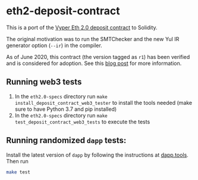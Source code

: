 # eth2-deposit-contract

This is a port of the [Vyper Eth 2.0 deposit contract](https://github.com/ethereum/eth2.0-specs/blob/v0.12.2/deposit_contract/contracts/validator_registration.vy) to Solidity.

The original motivation was to run the SMTChecker and the new Yul IR generator option (`--ir`) in the compiler.

As of June 2020, this contract (the version tagged as `r1`) has been verified and is considered for adoption.
See this [blog post](https://blog.ethereum.org/2020/06/23/eth2-quick-update-no-12/) for more information.

## Running web3 tests

1. In the `eth2.0-specs` directory run `make install_deposit_contract_web3_tester` to install the tools needed (make sure to have Python 3.7 and pip installed)
2. In the `eth2.0-specs` directory run `make test_deposit_contract_web3_tests` to execute the tests

## Running randomized `dapp` tests:

Install the latest version of `dapp` by following the instructions at [dapp.tools](https://dapp.tools/). Then run
```sh
make test
```
